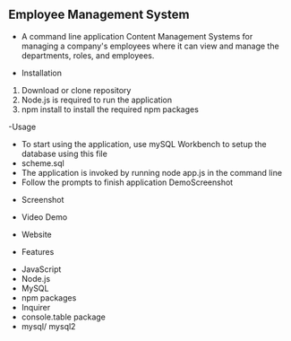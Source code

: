 ## Employee Management System

- A command line application Content Management Systems for managing a company's employees where it can view and manage the departments, roles, and employees.

- Installation
1. Download or clone repository
2. Node.js is required to run the application
3. npm install to install the required npm packages

-Usage
* To start using the application, use mySQL Workbench to setup the database using this file
* scheme.sql
* The application is invoked by running node app.js in the command line
* Follow the prompts to finish application DemoScreenshot

- Screenshot 

- Video Demo

- Website

- Features
* JavaScript
* Node.js
* MySQL
* npm packages
* Inquirer
* console.table package
* mysql/ mysql2